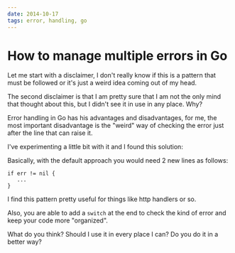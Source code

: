 ```yaml
---
date: 2014-10-17
tags: error, handling, go
---
```


How to manage multiple errors in Go
===================================

Let me start with a disclaimer, I don't really know if this is a pattern that
must be followed or it's just a weird idea coming out of my head.

The second disclaimer is that I am pretty sure that I am not the only mind that
thought about this, but I didn't see it in use in any place. Why?

Error handling in Go has his advantages and disadvantages, for me, the most
important disadvantage is the "weird" way of checking the error just after the
line that can raise it.

I've experimenting a little bit with it and I found this solution:

<script src="https://gist.github.com/agonzalezro/ccd3c29a24149f7787ea.js"></script>

Basically, with the default approach you would need 2 new lines as follows:

`````
if err != nil {
   ...
}
`````

I find this pattern pretty useful for things like http handlers or so.

Also, you are able to add a `switch` at the end to check the kind of error and
keep your code more "organized".

What do you think? Should I use it in every place I can? Do you do it in a
better way?
